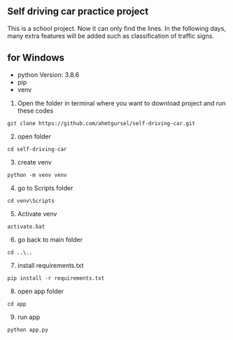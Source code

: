 ## Self driving car practice project

This is a school project. Now it can only find the lines. In the following days, many extra features will be added such as classification of traffic signs.

 

## for Windows
- python Version: 3.8.6
- pip
- venv 
1. Open the folder in terminal where you want to download project and run these codes
```
git clone https://github.com/ahmtgursel/self-driving-car.git
```
2. open folder
```
cd self-driving-car
```
3. create venv
```
python -m venv venv
```
4. go to Scripts folder
```
cd venv\Scripts
```
5.	 Activate venv
```
activate.bat
```
6. go back to main folder 
```
cd ..\..
``` 
7. install requirements.txt
```
pip install -r requirements.txt
``` 
8. open app folder
```
cd app
``` 
9. run app
```
python app.py
```
